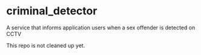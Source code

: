 # criminal_detector
A service that informs application users when a sex offender is detected on CCTV

This repo is not cleaned up yet.
